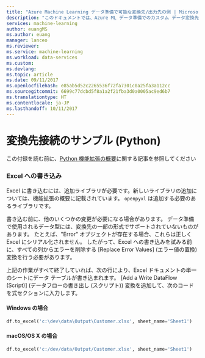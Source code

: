 ```yaml
---
title: "Azure Machine Learning データ準備で可能な変換先/出力先の例 | Microsoft Docs"
description: "このドキュメントでは、Azure ML データ準備でのカスタム データ変換先/出力先の例を示します"
services: machine-learning
author: euangMS
ms.author: euang
manager: lanceo
ms.reviewer: 
ms.service: machine-learning
ms.workload: data-services
ms.custom: 
ms.devlang: 
ms.topic: article
ms.date: 09/11/2017
ms.openlocfilehash: e85ab5d52c2265536f72fa7301c0a25fa3a112cc
ms.sourcegitcommit: 6699c77dcbd5f8a1a2f21fba3d0a0005ac9ed6b7
ms.translationtype: HT
ms.contentlocale: ja-JP
ms.lasthandoff: 10/11/2017
---
```

# <a name="sample-of-destination-connections-python"></a>変換先接続のサンプル (Python) 
この付録を読む前に、[Python 機能拡張の概要](data-prep-python-extensibility-overview.md)に関する記事を参照してください


### <a name="write-to-excel"></a>Excel への書き込み 


Excel に書き込むには、追加ライブラリが必要です。新しいライブラリの追加については、機能拡張の概要に記載されています。 `openpyxl` は追加する必要のあるライブラリです。

書き込む前に、他のいくつかの変更が必要になる場合があります。 データ準備で使用されるデータ型には、変換先の一部の形式でサポートされていないものがあります。 たとえば、"Error" オブジェクトが存在する場合、これらは正しく Excel にシリアル化されません。 したがって、Excel への書き込みを試みる前に、すべての列からエラーを削除する [Replace Error Values] (エラー値の置換) 変換を行う必要があります。

上記の作業がすべて終了していれば、次の行により、Excel ドキュメントの単一のシートにデータ テーブルが書き込まれます。 [Add a Write DataFlow (Script)] (データフローの書き出し (スクリプト)) 変換を追加して、次のコードを式セクションに入力します。


#### <a name="on-windows"></a>Windows の場合 
```python
df.to_excel('c:\dev\data\Output\Customer.xlsx', sheet_name='Sheet1')
```

#### <a name="on-macosos-x"></a>macOS/OS X の場合 ###
```python
df.to_excel('c:/dev/data/Output/Customer.xlsx', sheet_name='Sheet1')
```
